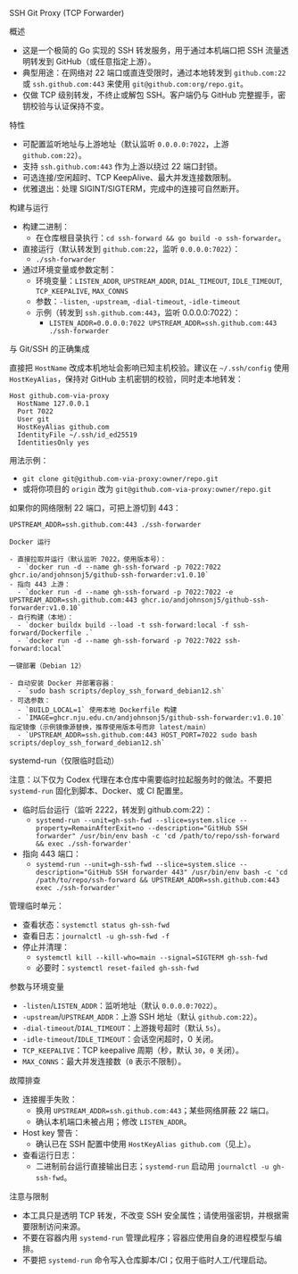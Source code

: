SSH Git Proxy (TCP Forwarder)

概述

- 这是一个极简的 Go 实现的 SSH 转发服务，用于通过本机端口把 SSH 流量透明转发到 GitHub（或任意指定上游）。
- 典型用途：在网络对 22 端口或直连受限时，通过本地转发到 `github.com:22` 或 `ssh.github.com:443` 来使用 `git@github.com:org/repo.git`。
- 仅做 TCP 级别转发，不终止或解包 SSH。客户端仍与 GitHub 完整握手，密钥校验与认证保持不变。

特性

- 可配置监听地址与上游地址（默认监听 `0.0.0.0:7022`，上游 `github.com:22`）。
- 支持 `ssh.github.com:443` 作为上游以绕过 22 端口封锁。
- 可选连接/空闲超时、TCP KeepAlive、最大并发连接数限制。
- 优雅退出：处理 SIGINT/SIGTERM，完成中的连接可自然断开。

构建与运行

- 构建二进制：
  - 在仓库根目录执行：`cd ssh-forward && go build -o ssh-forwarder`。
- 直接运行（默认转发到 `github.com:22`，监听 `0.0.0.0:7022`）：
  - `./ssh-forwarder`
- 通过环境变量或参数定制：
  - 环境变量：`LISTEN_ADDR`, `UPSTREAM_ADDR`, `DIAL_TIMEOUT`, `IDLE_TIMEOUT`, `TCP_KEEPALIVE`, `MAX_CONNS`
  - 参数：`-listen`, `-upstream`, `-dial-timeout`, `-idle-timeout`
  - 示例（转发到 `ssh.github.com:443`，监听 0.0.0.0:7022）：
    - `LISTEN_ADDR=0.0.0.0:7022 UPSTREAM_ADDR=ssh.github.com:443 ./ssh-forwarder`

与 Git/SSH 的正确集成

直接把 `HostName` 改成本机地址会影响已知主机校验。建议在 `~/.ssh/config` 使用 `HostKeyAlias`，保持对 GitHub 主机密钥的校验，同时走本地转发：

```
Host github.com-via-proxy
  HostName 127.0.0.1
  Port 7022
  User git
  HostKeyAlias github.com
  IdentityFile ~/.ssh/id_ed25519
  IdentitiesOnly yes
```

用法示例：

- `git clone git@github.com-via-proxy:owner/repo.git`
- 或将你项目的 `origin` 改为 `git@github.com-via-proxy:owner/repo.git`

如果你的网络限制 22 端口，可把上游切到 443：

```
UPSTREAM_ADDR=ssh.github.com:443 ./ssh-forwarder

Docker 运行

- 直接拉取并运行（默认监听 7022，使用版本号）：
  - `docker run -d --name gh-ssh-forward -p 7022:7022 ghcr.io/andjohnsonj5/github-ssh-forwarder:v1.0.10`
- 指向 443 上游：
  - `docker run -d --name gh-ssh-forward -p 7022:7022 -e UPSTREAM_ADDR=ssh.github.com:443 ghcr.io/andjohnsonj5/github-ssh-forwarder:v1.0.10`
- 自行构建（本地）：
  - `docker buildx build --load -t ssh-forward:local -f ssh-forward/Dockerfile .`
  - `docker run -d --name gh-ssh-forward -p 7022:7022 ssh-forward:local`

一键部署（Debian 12）

- 自动安装 Docker 并部署容器：
  - `sudo bash scripts/deploy_ssh_forward_debian12.sh`
- 可选参数：
  - `BUILD_LOCAL=1` 使用本地 Dockerfile 构建
  - `IMAGE=ghcr.nju.edu.cn/andjohnsonj5/github-ssh-forwarder:v1.0.10` 指定镜像（示例镜像源替换，推荐使用版本号而非 latest/main）
  - `UPSTREAM_ADDR=ssh.github.com:443 HOST_PORT=7022 sudo bash scripts/deploy_ssh_forward_debian12.sh`
```

systemd-run（仅限临时启动）

注意：以下仅为 Codex 代理在本仓库中需要临时拉起服务时的做法。不要把 `systemd-run` 固化到脚本、Docker、或 CI 配置里。

- 临时后台运行（监听 2222，转发到 github.com:22）：
  - `systemd-run --unit=gh-ssh-fwd --slice=system.slice --property=RemainAfterExit=no --description="GitHub SSH forwarder" /usr/bin/env bash -c 'cd /path/to/repo/ssh-forward && exec ./ssh-forwarder'`
- 指向 443 端口：
  - `systemd-run --unit=gh-ssh-fwd --slice=system.slice --description="GitHub SSH forwarder 443" /usr/bin/env bash -c 'cd /path/to/repo/ssh-forward && UPSTREAM_ADDR=ssh.github.com:443 exec ./ssh-forwarder'`

管理临时单元：

- 查看状态：`systemctl status gh-ssh-fwd`
- 查看日志：`journalctl -u gh-ssh-fwd -f`
- 停止并清理：
  - `systemctl kill --kill-who=main --signal=SIGTERM gh-ssh-fwd`
  - 必要时：`systemctl reset-failed gh-ssh-fwd`

参数与环境变量

- `-listen`/`LISTEN_ADDR`：监听地址（默认 `0.0.0.0:7022`）。
- `-upstream`/`UPSTREAM_ADDR`：上游 SSH 地址（默认 `github.com:22`）。
- `-dial-timeout`/`DIAL_TIMEOUT`：上游拨号超时（默认 `5s`）。
- `-idle-timeout`/`IDLE_TIMEOUT`：会话空闲超时，0 关闭。
- `TCP_KEEPALIVE`：TCP keepalive 周期（秒，默认 `30`，`0` 关闭）。
- `MAX_CONNS`：最大并发连接数（`0` 表示不限制）。

故障排查

- 连接握手失败：
  - 换用 `UPSTREAM_ADDR=ssh.github.com:443`；某些网络屏蔽 22 端口。
  - 确认本机端口未被占用；修改 `LISTEN_ADDR`。
- Host key 警告：
  - 确认已在 SSH 配置中使用 `HostKeyAlias github.com`（见上）。
- 查看运行日志：
  - 二进制前台运行直接输出日志；`systemd-run` 启动用 `journalctl -u gh-ssh-fwd`。

注意与限制

- 本工具只是透明 TCP 转发，不改变 SSH 安全属性；请使用强密钥，并根据需要限制访问来源。
- 不要在容器内用 `systemd-run` 管理此程序；容器应使用自身的进程模型与编排。
- 不要把 `systemd-run` 命令写入仓库脚本/CI；仅用于临时人工/代理启动。

